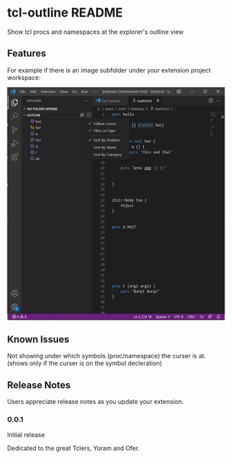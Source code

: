 # tcl-outline README

Show tcl procs and namespaces at the explorer's outline view 

## Features

For example if there is an image subfolder under your extension project workspace:

![Example](./screenshot.jpg)


## Known Issues

Not showing under which symbols (proc/namespace) the curser is at.
(shows only if the curser is on the symbol decleration)

## Release Notes

Users appreciate release notes as you update your extension.

### 0.0.1

Initial release

Dedicated to the great Tclers, Yoram and Ofer.



